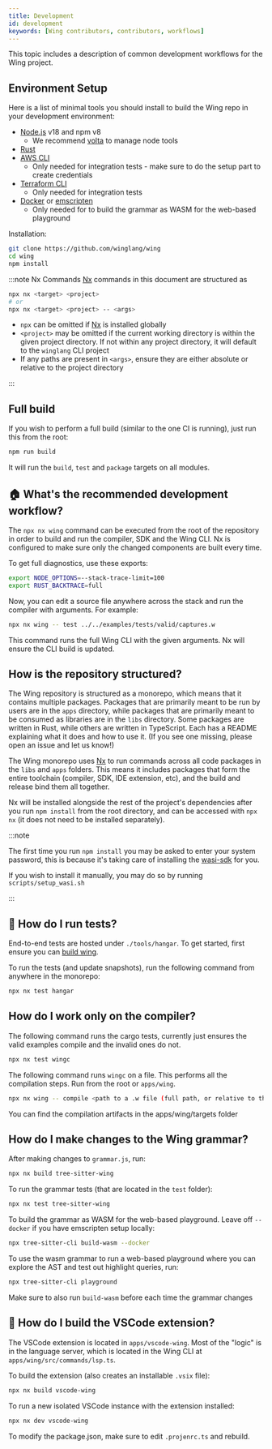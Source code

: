 ```yaml
---
title: Development
id: development
keywords: [Wing contributors, contributors, workflows]
---
```


This topic includes a description of common development workflows for the Wing project.

## Environment Setup

Here is a list of minimal tools you should install to build the Wing repo in your development
environment:

* [Node.js] v18 and npm v8
  * We recommend [volta] to manage node tools
* [Rust]
* [AWS CLI]
  * Only needed for integration tests - make sure to do the setup part to create credentials
* [Terraform CLI]
  * Only needed for integration tests
* [Docker] or [emscripten]
  * Only needed for to build the grammar as WASM for the web-based playground

Installation:

```sh
git clone https://github.com/winglang/wing
cd wing
npm install
```

:::note Nx Commands
[Nx] commands in this document are structured as

```sh
npx nx <target> <project>
# or
npx nx <target> <project> -- <args>

```

- `npx` can be omitted if [Nx] is installed globally
- `<project>` may be omitted if the current working directory is within the given project directory. If not within any project directory, it will default to the `winglang` CLI project
- If any paths are present in `<args>`, ensure they are either absolute or relative to the project directory

:::

[Nx]: https://nx.dev/
[Node.js]: https://nodejs.org/en/
[Rust]: https://www.rust-lang.org/tools/install
[AWS CLI]: https://aws.amazon.com/cli/
[Terraform CLI]: https://learn.hashicorp.com/terraform/getting-started/install.html
[volta]: https://volta.sh
[Docker]: https://docs.docker.com/get-docker/
[emscripten]: https://emscripten.org/docs/getting_started/downloads.html

## Full build

If you wish to perform a full build (similar to the one CI is running), just run this from the root:

```sh
npm run build
```

It will run the `build`, `test` and `package` targets on all modules.


## 🏠 What's the recommended development workflow?

The `npx nx wing` command can be executed from the root of the repository in order to build and run the
compiler, SDK and the Wing CLI. Nx is configured to make sure only the changed components are built
every time.

To get full diagnostics, use these exports:

```sh
export NODE_OPTIONS=--stack-trace-limit=100
export RUST_BACKTRACE=full
```

Now, you can edit a source file anywhere across the stack and run the compiler with arguments.
For example:

```sh
npx nx wing -- test ../../examples/tests/valid/captures.w
```

This command runs the full Wing CLI with the given arguments. Nx will ensure the CLI build is updated.

## How is the repository structured?

The Wing repository is structured as a monorepo, which means that it contains multiple packages.
Packages that are primarily meant to be run by users are in the `apps` directory, while packages
that are primarily meant to be consumed as libraries are in the `libs` directory. Some packages are
written in Rust, while others are written in TypeScript. Each has a README explaining what it does
and how to use it. (If you see one missing, please open an issue and let us know!)

The Wing monorepo uses [Nx] to run commands across all code packages in the `libs` and `apps`
folders. This means it includes packages that form the entire toolchain (compiler, SDK, IDE
extension, etc), and the build and release bind them all together.

Nx will be installed alongside the rest of the project's dependencies after you run `npm install`
from the root directory, and can be accessed with `npx nx` (it does not need to be installed
separately).

:::note

The first time you run `npm install` you may be asked to enter your system password, this is because
it's taking care of installing the [wasi-sdk](https://github.com/WebAssembly/wasi-sdk) for you.

If you wish to install it manually, you may do so by running `scripts/setup_wasi.sh`

:::

## 🧪 How do I run tests?

End-to-end tests are hosted under `./tools/hangar`. To get started, first ensure you can [build
wing](#-how-do-i-build-wing).

To run the tests (and update snapshots), run the following command from anywhere in the monorepo:

```sh
npx nx test hangar
```

## How do I work only on the compiler?

The following command runs the cargo tests, currently just ensures the valid examples compile and the
invalid ones do not.

```sh
npx nx test wingc
```

The following command runs `wingc` on a file. This performs all the compilation steps. Run from the root or `apps/wing`.

```sh
npx nx wing -- compile <path to a .w file (full path, or relative to the location of the apps/wing folder)>
```

You can find the compilation artifacts in the apps/wing/targets folder

## How do I make changes to the Wing grammar?

After making changes to `grammar.js`, run:

```sh
npx nx build tree-sitter-wing
```

To run the grammar tests (that are located in the `test` folder):

```sh
npx nx test tree-sitter-wing
```

To build the grammar as WASM for the web-based playground. Leave off `--docker` if you have emscripten
setup locally:

```sh
npx tree-sitter-cli build-wasm --docker
```

To use the wasm grammar to run a web-based playground where you can explore the AST and test out
highlight queries, run:

```sh
npx tree-sitter-cli playground
```

Make sure to also run `build-wasm` before each time the grammar changes

## 🔨 How do I build the VSCode extension?

The VSCode extension is located in `apps/vscode-wing`. Most of the "logic" is in the language server, which
is located in the Wing CLI at `apps/wing/src/commands/lsp.ts`. 

To build the extension (also creates an installable `.vsix` file):

```sh
npx nx build vscode-wing
```

To run a new isolated VSCode instance with the extension installed:

```sh
npx nx dev vscode-wing
```

To modify the package.json, make sure to edit `.projenrc.ts` and rebuild.
